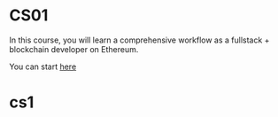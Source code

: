 # CS01

In this course, you will learn a comprehensive workflow as a fullstack + blockchain developer on Ethereum.

You can start [here](https://tuphan.dev/blogs/19b22d49-6adc-4685-a6b1-8aa27ea7fe4f)
# cs1
